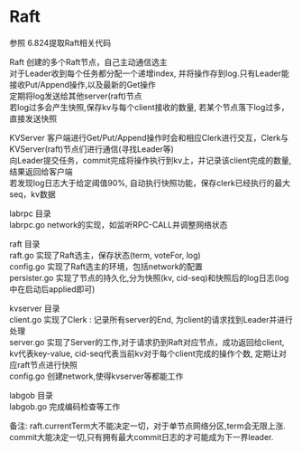# Raft
参照 6.824提取Raft相关代码


Raft		创建的多个Raft节点，自己主动通信选主  
			对于Leader收到每个任务都分配一个递增index, 并将操作存到log.只有Leader能接收Put/Append操作,以及最新的Get操作  
			定期将log发送给其他server(raft)节点  
			若log过多会产生快照,保存kv与每个client接收的数量, 若某个节点落下log过多，直接发送快照  
  
KVServer	客户端进行Get/Put/Append操作时会和相应Clerk进行交互，Clerk与KVServer(raft)节点们进行通信(寻找Leader等)  
			向Leader提交任务，commit完成将操作执行到kv上，并记录该client完成的数量,结果返回给客户端  
			若发现log日志大于给定阈值90%, 自动执行快照功能，保存clerk已经执行的最大seq，kv数据  



labrpc	目录  
labrpc.go		network的实现，如监听RPC-CALL并调整网络状态  


raft 目录  
raft.go			实现了Raft选主，保存状态(term, voteFor, log)  
config.go		实现了Raft选主的环境，包括network的配置  
persister.go	实现了节点的持久化,分为快照(kv, cid-seq)和快照后的log日志(log中在启动后applied即可)  


kvserver 目录  
client.go		实现了Clerk : 记录所有server的End, 为client的请求找到Leader并进行处理  
server.go		实现了Server的工作,对于请求扔到Raft对应节点，成功返回给client, kv代表key-value, cid-seq代表当前kv对于每个client完成的操作个数, 定期让对应raft节点进行快照   
config.go		创建network,使得kvserver等都能工作  

labgob 目录  
labgob.go		完成编码检查等工作  

备注:
raft.currentTerm大不能决定一切，对于单节点网络分区,term会无限上涨.
commit大能决定一切,只有拥有最大commit日志的才可能成为下一界leader.
